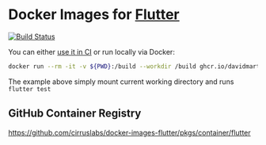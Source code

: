 # Docker Images for [Flutter](https://flutter.dev/)

[![Build Status][build_badge]][build_link]

You can either [use it in CI](https://cirrus-ci.org/examples/#flutter) or run locally via Docker:

```bash
docker run --rm -it -v ${PWD}:/build --workdir /build ghcr.io/davidmartos96/flutter:stable flutter test
```

The example above simply mount current working directory and runs `flutter test`

## GitHub Container Registry

https://github.com/cirruslabs/docker-images-flutter/pkgs/container/flutter

[build_badge]: https://api.cirrus-ci.com/github/cirruslabs/docker-images-flutter.svg
[build_link]: https://cirrus-ci.com/github/cirruslabs/docker-images-flutter
